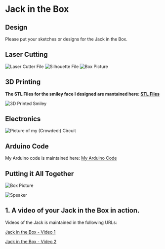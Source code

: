 # Jack in the Box

## Design

Please put your sketches or designs for the Jack in the Box.

## Laser Cutting

![Laser Cutter File](boxTall.png)
![Silhouette File](silhouette.png)
![Box Picture](https://github.com/joAQUINCE/IDD-Fa19-Lab5/blob/master/a646609f-73e3-4117-9f04-b77881c04011.jpg)

## 3D Printing

**The STL Files for the smiley face I designed are mantained here: [STL Files](https://github.com/joAQUINCE/IDD-Fa19-Lab5)**

![3D Printed Smiley](smile.jpg)

## Electronics

![Picture of my (Crowded:) Circuit](elect.jpg)

## Arduino Code

My Arduino code is maintained here: [My Arduino Code](https://github.com/joAQUINCE/IDD-Fa19-Lab5/tree/master/arduino)

## Putting it All Together

![Box Picture](https://github.com/joAQUINCE/IDD-Fa19-Lab5/blob/master/a646609f-73e3-4117-9f04-b77881c04011.jpg)

![Speaker](speaker.jpg)



## 1. A video of your Jack in the Box in action.

Videos of the Jack is maintained in the following URLs: 

[Jack in the Box - Video 1](https://youtu.be/gYxZ4OLi8rU)

[Jack in the Box - Video 2](https://youtu.be/N-BVdGN9zDM)


